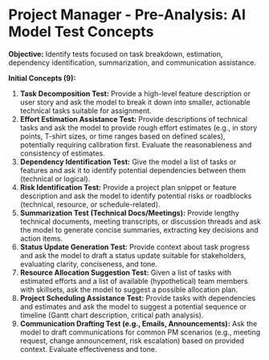 # Project Manager - Pre-Analysis: AI Model Test Concepts

**Objective:** Identify tests focused on task breakdown, estimation, dependency identification, summarization, and communication assistance.

**Initial Concepts (9):**

1.  **Task Decomposition Test:** Provide a high-level feature description or user story and ask the model to break it down into smaller, actionable technical tasks suitable for assignment.
2.  **Effort Estimation Assistance Test:** Provide descriptions of technical tasks and ask the model to provide rough effort estimates (e.g., in story points, T-shirt sizes, or time ranges based on defined scales), potentially requiring calibration first. Evaluate the reasonableness and consistency of estimates.
3.  **Dependency Identification Test:** Give the model a list of tasks or features and ask it to identify potential dependencies between them (technical or logical).
4.  **Risk Identification Test:** Provide a project plan snippet or feature description and ask the model to identify potential risks or roadblocks (technical, resource, or schedule-related).
5.  **Summarization Test (Technical Docs/Meetings):** Provide lengthy technical documents, meeting transcripts, or discussion threads and ask the model to generate concise summaries, extracting key decisions and action items.
6.  **Status Update Generation Test:** Provide context about task progress and ask the model to draft a status update suitable for stakeholders, evaluating clarity, conciseness, and tone.
7.  **Resource Allocation Suggestion Test:** Given a list of tasks with estimated efforts and a list of available (hypothetical) team members with skillsets, ask the model to suggest a possible allocation plan.
8.  **Project Scheduling Assistance Test:** Provide tasks with dependencies and estimates and ask the model to suggest a potential sequence or timeline (Gantt chart description, critical path analysis).
9.  **Communication Drafting Test (e.g., Emails, Announcements):** Ask the model to draft communications for common PM scenarios (e.g., meeting request, change announcement, risk escalation) based on provided context. Evaluate effectiveness and tone. 